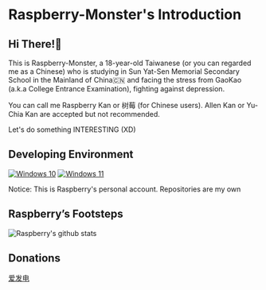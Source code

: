 # Raspberry-Monster's Introduction

## Hi There!👋

This is Raspberry-Monster, a 18-year-old Taiwanese (or you can regarded me as a Chinese) who is studying in Sun Yat-Sen Memorial Secondary School in the Mainland of China🇨🇳
and facing the stress from GaoKao (a.k.a College Entrance Examination), fighting against depression.

You can call me Raspberry Kan or 树莓 (for Chinese users). Allen Kan or Yu-Chia Kan are accepted but not recommended.


Let's do something INTERESTING (XD)

## Developing Environment
[![Windows 10](https://img.shields.io/badge/Windows%2010-00adef?style=flat-square&logo=windows&logoColor=ffffff)](https://www.microsoft.com/windows)
[![Windows 11](https://img.shields.io/badge/Windows%2011-00adef?style=flat-square&logo=windows&logoColor=ffffff)](https://www.microsoft.com/windows)

Notice: This is Raspberry's personal account. Repositories are my own

## Raspberry’s Footsteps

![Raspberry's github stats](https://github-readme-stats.vercel.app/api?username=Raspberry-Monster)

## Donations

[爱发电](https://afdian.com/a/raspberry_kan)
